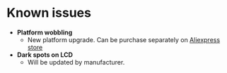 # Known issues

* **Platform wobbling**
  * New platform upgrade. Can be purchase separately on [Aliexpress store](https://www.aliexpress.com/store/product/Kelant-3D-Printer-Platform-3d-printers-Build-Plated-Surface-Metal-Plate-220x160x10mmfor-Orbeat-S400-3D-printer/4503053_33004871064.html)
* **Dark spots on LCD**
  * Will be updated by manufacturer. 

